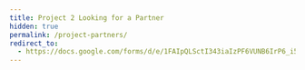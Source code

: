 ```yaml
---
title: Project 2 Looking for a Partner
hidden: true
permalink: /project-partners/
redirect_to:
  - https://docs.google.com/forms/d/e/1FAIpQLSctI343iaIzPF6VUNB6IrP6_i5AbSB9hkCY95ZaoK81t9UA8w/viewform
---
```

